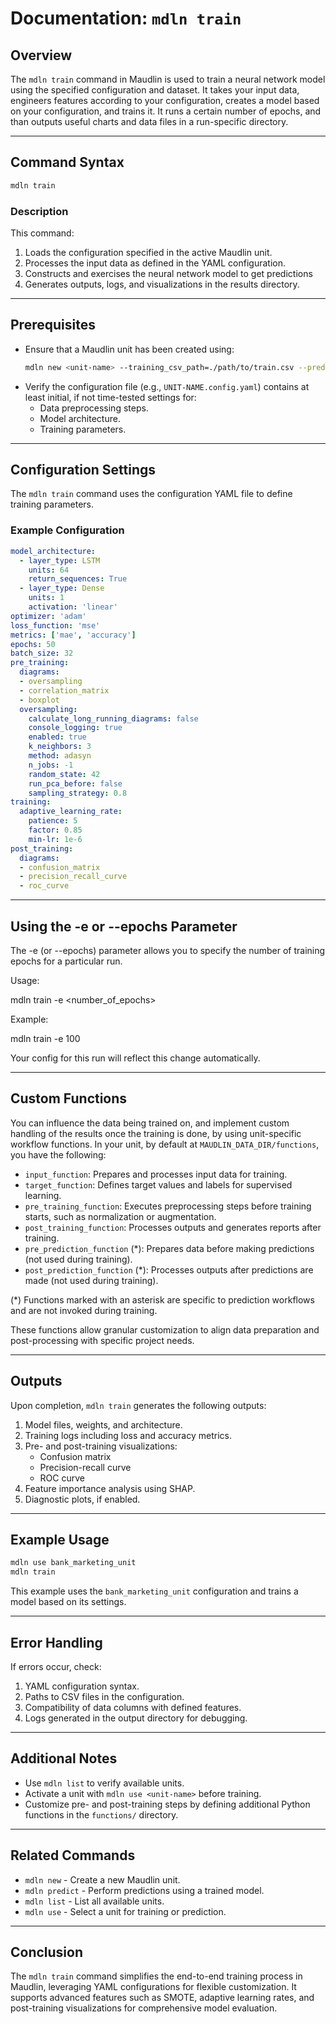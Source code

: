 # Documentation: `mdln train`

## Overview

The `mdln train` command in Maudlin is used to train a neural network model using the specified configuration and dataset. It takes your input data, engineers features according to your configuration, creates a model based on your configuration, and trains it. It runs a certain number of epochs, and than outputs useful charts and data files in a run-specific directory. 

---

## Command Syntax

```bash
mdln train
```

### Description

This command:

1. Loads the configuration specified in the active Maudlin unit.
2. Processes the input data as defined in the YAML configuration.
3. Constructs and exercises the neural network model to get predictions
4. Generates outputs, logs, and visualizations in the results directory.

---

## Prerequisites

- Ensure that a Maudlin unit has been created using:
  ```bash
  mdln new <unit-name> --training_csv_path=./path/to/train.csv --prediction_csv_path=./path/to/predict.csv
  ```
- Verify the configuration file (e.g., `UNIT-NAME.config.yaml`) contains at least initial, if not time-tested settings for:
  - Data preprocessing steps.
  - Model architecture.
  - Training parameters.

---

## Configuration Settings

The `mdln train` command uses the configuration YAML file to define training parameters.

### Example Configuration

```yaml
model_architecture:
  - layer_type: LSTM
    units: 64
    return_sequences: True
  - layer_type: Dense
    units: 1
    activation: 'linear'
optimizer: 'adam'
loss_function: 'mse'
metrics: ['mae', 'accuracy']
epochs: 50
batch_size: 32
pre_training:
  diagrams:
  - oversampling
  - correlation_matrix
  - boxplot
  oversampling:
    calculate_long_running_diagrams: false
    console_logging: true
    enabled: true
    k_neighbors: 3
    method: adasyn
    n_jobs: -1
    random_state: 42
    run_pca_before: false
    sampling_strategy: 0.8
training:
  adaptive_learning_rate:
    patience: 5
    factor: 0.85
    min-lr: 1e-6
post_training:
  diagrams:
  - confusion_matrix
  - precision_recall_curve
  - roc_curve

```
---

## Using the -e or --epochs Parameter

The -e (or --epochs) parameter allows you to specify the number of training epochs for a particular run. 

Usage:

mdln train -e <number_of_epochs>

Example:

mdln train -e 100

Your config for this run will reflect this change automatically.

---

## Custom Functions

You can influence the data being trained on, and implement custom handling of the results once the training is done, by using unit-specific workflow functions. In your unit, by default at `MAUDLIN_DATA_DIR/functions`, you have the following:

- `input_function`: Prepares and processes input data for training.
- `target_function`: Defines target values and labels for supervised learning.
- `pre_training_function`: Executes preprocessing steps before training starts, such as normalization or augmentation.
- `post_training_function`: Processes outputs and generates reports after training.
- `pre_prediction_function` (*): Prepares data before making predictions (not used during training).
- `post_prediction_function` (*): Processes outputs after predictions are made (not used during training).

(*) Functions marked with an asterisk are specific to prediction workflows and are not invoked during training.

These functions allow granular customization to align data preparation and post-processing with specific project needs.

---

## Outputs

Upon completion, `mdln train` generates the following outputs:

1. Model files, weights, and architecture.
2. Training logs including loss and accuracy metrics.
3. Pre- and post-training visualizations:
   - Confusion matrix
   - Precision-recall curve
   - ROC curve
4. Feature importance analysis using SHAP.
5. Diagnostic plots, if enabled.

---

## Example Usage

```bash
mdln use bank_marketing_unit
mdln train
```

This example uses the `bank_marketing_unit` configuration and trains a model based on its settings.

---

## Error Handling

If errors occur, check:

1. YAML configuration syntax.
2. Paths to CSV files in the configuration.
3. Compatibility of data columns with defined features.
4. Logs generated in the output directory for debugging.

---

## Additional Notes

- Use `mdln list` to verify available units.
- Activate a unit with `mdln use <unit-name>` before training.
- Customize pre- and post-training steps by defining additional Python functions in the `functions/` directory.

---

## Related Commands

- `mdln new` - Create a new Maudlin unit.
- `mdln predict` - Perform predictions using a trained model.
- `mdln list` - List all available units.
- `mdln use` - Select a unit for training or prediction.

---

## Conclusion

The `mdln train` command simplifies the end-to-end training process in Maudlin, leveraging YAML configurations for flexible customization. It supports advanced features such as SMOTE, adaptive learning rates, and post-training visualizations for comprehensive model evaluation.

